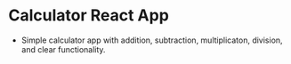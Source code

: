 # Calculator React App
- Simple calculator app with addition, subtraction, multiplicaton, division, and clear functionality.

